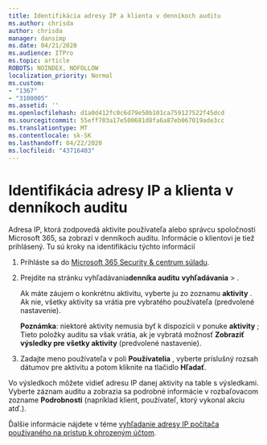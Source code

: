 ```yaml
---
title: Identifikácia adresy IP a klienta v denníkoch auditu
ms.author: chrisda
author: chrisda
manager: dansimp
ms.date: 04/21/2020
ms.audience: ITPro
ms.topic: article
ROBOTS: NOINDEX, NOFOLLOW
localization_priority: Normal
ms.custom:
- "1367"
- "3100005"
ms.assetid: ''
ms.openlocfilehash: d1a0d412fc0c6d79e50b101ca759127522f45dcd
ms.sourcegitcommit: 55eff703a17e500681d8fa6a87eb067019ade3cc
ms.translationtype: MT
ms.contentlocale: sk-SK
ms.lasthandoff: 04/22/2020
ms.locfileid: "43716403"
---
```

# <a name="identify-ip-address-and-client-in-audit-logs"></a>Identifikácia adresy IP a klienta v denníkoch auditu

Adresa IP, ktorá zodpovedá aktivite používateľa alebo správcu spoločnosti Microsoft 365, sa zobrazí v denníkoch auditu. Informácie o klientovi je tiež prihlásený. Tu sú kroky na identifikáciu týchto informácií

1. Prihláste sa do [Microsoft 365 Security & centrum súladu](https://protection.office.com/).

2. Prejdite na stránku vyhľadávania**denníka auditu** **vyhľadávania** > .

   Ak máte záujem o konkrétnu aktivitu, vyberte ju zo zoznamu **aktivity** . Ak nie, všetky aktivity sa vrátia pre vybratého používateľa (predvolené nastavenie).

   **Poznámka**: niektoré aktivity nemusia byť k dispozícii v ponuke **aktivity** ; Tieto položky auditu sa však vrátia, ak je vybratá možnosť **Zobraziť výsledky pre všetky aktivity** (predvolené nastavenie).

3. Zadajte meno používateľa v poli **Používatelia** , vyberte príslušný rozsah dátumov pre aktivitu a potom kliknite na tlačidlo **Hľadať**.

Vo výsledkoch môžete vidieť adresu IP danej aktivity na table s výsledkami. Vyberte záznam auditu a zobrazia sa podrobné informácie v rozbaľovacom zozname **Podrobnosti** (napríklad klient, používateľ, ktorý vykonal akciu atď.).

Ďalšie informácie nájdete v téme [vyhľadanie adresy IP počítača používaného na prístup k ohrozeným účtom](https://docs.microsoft.com/office365/securitycompliance/auditing-troubleshooting-scenarios#finding-the-ip-address-of-the-computer-used-to-access-a-compromised-account).
